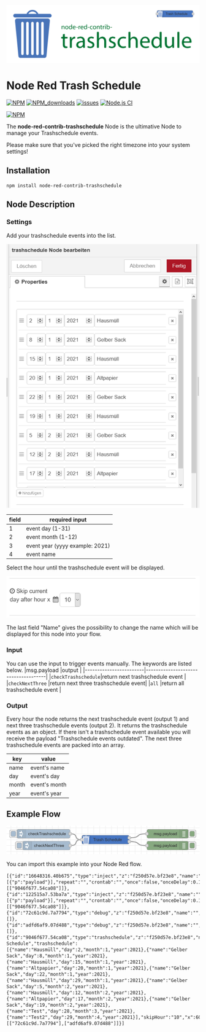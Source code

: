 ![banner](img/trashschedule_banner.svg)
# Node Red Trash Schedule

[![NPM](https://img.shields.io/npm/v/node-red-contrib-trashschedule)](https://www.npmjs.com/package/node-red-contrib-trashschedule)
[![NPM_downloads](https://img.shields.io/npm/dm/node-red-contrib-trashschedule)](https://www.npmjs.com/package/node-red-contrib-trashschedule)
[![issues](https://img.shields.io/github/issues/mariuslang/node-red-contrib-trashschedule)](https://github.com/MariusLang/node-red-contrib-trashschedule/issues)
[![Node.js CI](https://github.com/MariusLang/node-red-contrib-trashschedule/actions/workflows/test.yml/badge.svg)](https://github.com/MariusLang/node-red-contrib-trashschedule/actions/workflows/test.yml)

[![NPM](https://nodei.co/npm/node-red-contrib-trashschedule.png?compact=true)](https://nodei.co/npm/node-red-contrib-trashschedule/)

The **node-red-contrib-trashschedule** Node is the ultimative Node to manage your Trashschedule events.

Please make sure that you've picked the right timezone into your system settings!

## Installation
```
npm install node-red-contrib-trashschedule
```

## Node Description
### Settings
Add your trashschedule events into the list.

![list_example](img/list_example.PNG)

|field|required input                 |
|-----|-------------------------------|
|1    |event day (1-31)               |
|2    |event month (1-12)             |
|3    |event year (yyyy example: 2021)|
|4    |event name                     |

Select the hour until the trashschedule event will be displayed.

![skip_example](img/skip_example.PNG)

The last field "Name" gives the possibility to change the name which will be displayed for this node into your flow.

### Input
You can use the input to trigger events manually. The keywords are listed below.
|msg.payload             |output                               |
|------------------------|-------------------------------------|
|```checkTrashschedule```|return next trashschedule event      |
|```checkNextThree```    |return next three trashschedule event|
|```all```               |return all trashschedule event       |

### Output
Every hour the node returns the next trashschedule event (output 1) and next three trashschedule events (output 2).
It returns the trashschedule events as an object. If there isn't a trashschedule event available you will receive the payload "Trashschedule events outdated".
The next three trashschedule events are packed into an array.

|key  |value                 |
|-----|----------------------|
|name |event's name          |
|day  |event's day           |
|month|event's month         |
|year |event's year          |

## Example Flow
![flow_example](img/flow_example.PNG)

You can import this example into your Node Red flow.
```
[{"id":"16648316.40b675","type":"inject","z":"f250d57e.bf23e8","name":"","props":[{"p":"payload"}],"repeat":"","crontab":"","once":false,"onceDelay":0.1,"topic":"","payload":"checkTrashschedule","payloadType":"str","x":390,"y":2160,"wires":[["9046f677.54ca08"]]},{"id":"122515a7.53ba7a","type":"inject","z":"f250d57e.bf23e8","name":"","props":[{"p":"payload"}],"repeat":"","crontab":"","once":false,"onceDelay":0.1,"topic":"","payload":"checkNextThree","payloadType":"str","x":400,"y":2200,"wires":[["9046f677.54ca08"]]},{"id":"72c61c9d.7a7794","type":"debug","z":"f250d57e.bf23e8","name":"","active":true,"tosidebar":true,"console":false,"tostatus":false,"complete":"false","statusVal":"","statusType":"auto","x":810,"y":2160,"wires":[]},{"id":"adfd6af9.07d488","type":"debug","z":"f250d57e.bf23e8","name":"","active":true,"tosidebar":true,"console":false,"tostatus":false,"complete":"false","statusVal":"","statusType":"auto","x":810,"y":2200,"wires":[]},{"id":"9046f677.54ca08","type":"trashschedule","z":"f250d57e.bf23e8","name":"Trash Schedule","trashschedule":[{"name":"Hausmüll","day":2,"month":1,"year":2021},{"name":"Gelber Sack","day":8,"month":1,"year":2021},{"name":"Hausmüll","day":15,"month":1,"year":2021},{"name":"Altpapier","day":20,"month":1,"year":2021},{"name":"Gelber Sack","day":22,"month":1,"year":2021},{"name":"Hausmüll","day":29,"month":1,"year":2021},{"name":"Gelber Sack","day":5,"month":2,"year":2021},{"name":"Hausmüll","day":12,"month":2,"year":2021},{"name":"Altpapier","day":17,"month":2,"year":2021},{"name":"Gelber Sack","day":19,"month":2,"year":2021},{"name":"Test","day":28,"month":3,"year":2021},{"name":"Test2","day":29,"month":4,"year":2021}],"skipHour":"10","x":600,"y":2180,"wires":[["72c61c9d.7a7794"],["adfd6af9.07d488"]]}]
```
